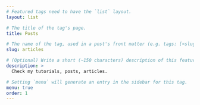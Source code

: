 ```yaml
---
# Featured tags need to have the `list` layout.
layout: list

# The title of the tag's page.
title: Posts

# The name of the tag, used in a post's front matter (e.g. tags: [<slug>]).
slug: articles

# (Optional) Write a short (~150 characters) description of this featured tag.
description: >
  Check my tutorials, posts, articles.

# Setting `menu` will generate an entry in the sidebar for this tag.
menu: true
order: 1
---
```

